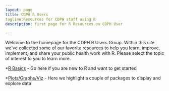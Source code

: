 ```yaml
---
layout: page
title: CDPH R Users
tagline:Resources for CDPH staff using R
description: first page for R Resources on CDPH User

---
```


Welcome to the homepage for the CDPH R Users Group. Within this site we've collected some of our favorite resources to help you learn, improve, implement, and share your public health work with R. Please select the topic of interest to you to learn more. 

*[R Basics](basics.html) - Go here if you are new to R and want to get started

*[Plots/Graphs/Viz](viz.html) - Here we highlight a couple of packages to display and explore data

